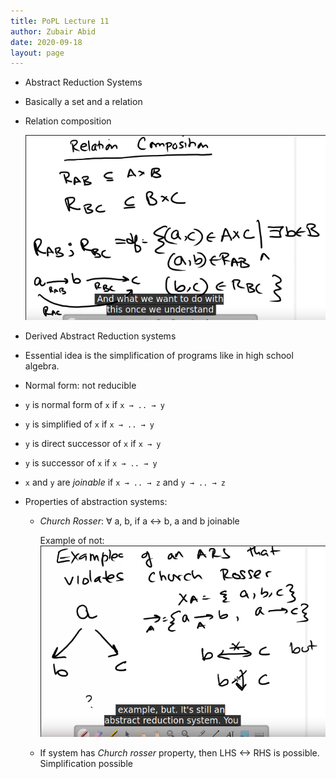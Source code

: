 ```yaml
---
title: PoPL Lecture 11
author: Zubair Abid
date: 2020-09-18
layout: page
---
```


- Abstract Reduction Systems
- Basically a set and a relation
- Relation composition 
  
  ![image](./11_relcomp.png)
- Derived Abstract Reduction systems
- Essential idea is the simplification of programs like in high school algebra.
- Normal form: not reducible
- `y` is normal form of `x` if `x → .. → y`
- `y` is simplified of `x` if `x → .. → y`
- `y` is direct successor of `x` if `x → y`
- `y` is successor of `x` if `x → .. → y`
- `x` and `y` are *joinable* if `x → .. → z` and `y → .. → z`
- Properties of abstraction systems:
    - *Church Rosser*: ∀ a, b, if a <-> b, a and b joinable 
      
      Example of not: ![image](./11_arsnocr.png)
    - If system has *Church rosser* property, then LHS <-> RHS is possible.
      Simplification possible
